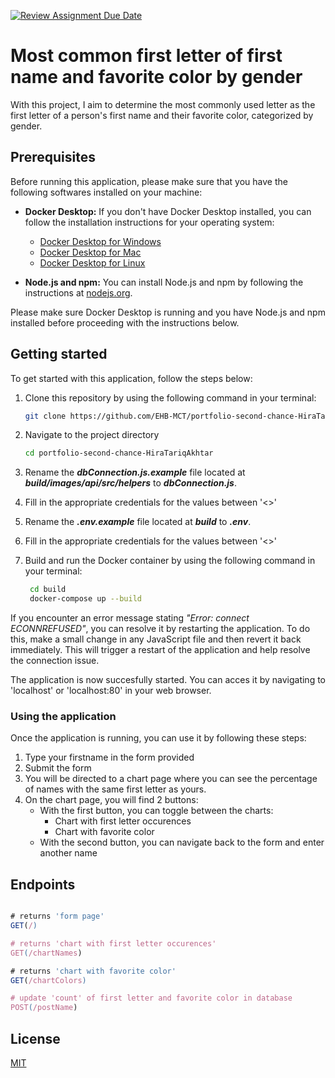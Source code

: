 [![Review Assignment Due Date](https://classroom.github.com/assets/deadline-readme-button-24ddc0f5d75046c5622901739e7c5dd533143b0c8e959d652212380cedb1ea36.svg)](https://classroom.github.com/a/DhYPBlwE)

# Most common first letter of first name and favorite color by gender

With this project, I aim to determine the most commonly used letter as the first letter of a person's first name and their favorite color, categorized by gender.

## Prerequisites

Before running this application, please make sure that you have the following softwares installed on your machine:

- **Docker Desktop:** If you don't have Docker Desktop installed, you can follow the installation instructions for your operating system:
  - [Docker Desktop for Windows](https://www.docker.com/products/docker-desktop)
  - [Docker Desktop for Mac](https://www.docker.com/products/docker-desktop)
  - [Docker Desktop for Linux](https://www.docker.com/products/docker-desktop)
  
- **Node.js and npm:** You can install Node.js and npm by following the instructions at [nodejs.org](https://nodejs.org/).

Please make sure Docker Desktop is running and you have Node.js and npm installed before proceeding with the instructions below.

## Getting started

To get started with this application, follow the steps below:

1. Clone this repository by using the following command in your terminal:
    ```bash
    git clone https://github.com/EHB-MCT/portfolio-second-chance-HiraTariqAkhtar.git
    ``` 

2. Navigate to the project directory
    ```bash
    cd portfolio-second-chance-HiraTariqAkhtar
    ```

3. Rename the ***dbConnection.js.example*** file located at ***build/images/api/src/helpers*** to ***dbConnection.js***.
   
4. Fill in the appropriate credentials for the values between '<>'
   
5. Rename the ***.env.example*** file located at ***build*** to ***.env***.
   
6. Fill in the appropriate credentials for the values between '<>'

7. Build and run the Docker container by using the following command in your terminal:
   ```bash
    cd build
    docker-compose up --build
    ```

If you encounter an error message stating *"Error: connect ECONNREFUSED"*, you can resolve it by restarting the application.
To do this, make a small change in any JavaScript file and then revert it back immediately. This will trigger a restart of the application and help resolve the connection issue.

The application is now succesfully started. You can acces it by navigating to 'localhost' or 'localhost:80' in your web browser.

### Using the application

Once the application is running, you can use it by following these steps:

1. Type your firstname in the form provided
2. Submit the form
3. You will be directed to a chart page where you can see the percentage of names with the same first letter as yours.
4. On the chart page, you will find 2 buttons:
    - With the first button, you can toggle between the charts:
        - Chart with first letter occurences
        - Chart with favorite color
    - With the second button, you can navigate back to the form and enter another name

## Endpoints

```javascript

# returns 'form page'
GET(/)

# returns 'chart with first letter occurences'
GET(/chartNames)

# returns 'chart with favorite color'
GET(/chartColors)

# update 'count' of first letter and favorite color in database
POST(/postName)

```

## License
[MIT](https://choosealicense.com/licenses/mit/)
